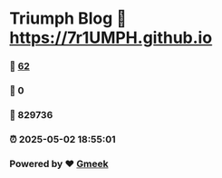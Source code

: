 # Triumph Blog :link: https://7r1UMPH.github.io 
### :page_facing_up: [62](https://7r1UMPH.github.io/tag.html) 
### :speech_balloon: 0 
### :hibiscus: 829736 
### :alarm_clock: 2025-05-02 18:55:01 
### Powered by :heart: [Gmeek](https://github.com/Meekdai/Gmeek)
